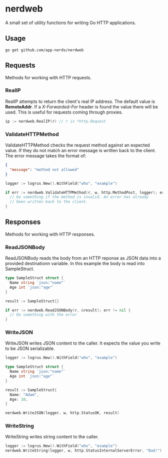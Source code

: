 # nerdweb
A small set of utility functions for writing Go HTTP applications.

## Usage

```
go get github.com/app-nerds/nerdweb
```

## Requests

Methods for working with HTTP requests.

### RealIP

RealIP attempts to return the client's real IP address. The default value is **RemoteAddr**. If a *X-Forwarded-For* header is found the value there will be used. This is useful for requests coming through proxies.

```go
ip := nerdweb.RealIP(r) // r is *http.Request
```

### ValidateHTTPMethod

ValidateHTTPMethod checks the request method against an expected value. If they do not match an error message is written back to the client. The error message takes the format of:

```json
{
  "message": "method not allowed"
}
```

```go
logger := logrus.New().WithField("who", "example")

if err := nerdweb.ValidateHTTPMethod(r, w, http.MethodPost, logger); err != nil {
  // Do something if the method is invalid. An error has already
  // been written back to the client.
}
```

## Responses

Methods for working with HTTP responses.

### ReadJSONBody

ReadJSONBody reads the body from an HTTP reponse as JSON data into a provided destinationn variable. In this example the body is read into SampleStruct.

```go
type SampleStruct struct {
  Name string `json:"name"`
  Age int `json:"age"`
}

result := SampleStruct{}

if err := nerdweb.ReadJSONBody(r, &result); err != nil {
  // Do something with the error
}
```

### WriteJSON

WriteJSON writes JSON content to the caller. It expects the value you write to be JSON serializable.

```go
logger := logrus.New().WithField("who", "example")

type SampleStruct struct {
  Name string `json:"name"`
  Age int `json:"age"`
}

result := SampleStruct{
  Name: "Adam",
  Age: 10,
}

nerdweb.WriteJSON(logger, w, http.StatusOK, result)
```

### WriteString

WriteString writes string content to the caller.

```go
logger := logrus.New().WithField("who", "example")
nerdweb.WriteString(logger, w, http.StatusInternalServerError, "Bad!")
```
